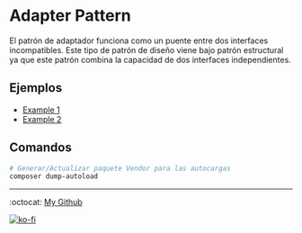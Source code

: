 # Adapter Pattern

El patrón de adaptador funciona como un puente entre dos interfaces incompatibles. Este tipo de patrón de diseño viene bajo patrón estructural ya que este patrón combina la capacidad de dos interfaces independientes.

## Ejemplos

- [Example 1](./example1)
- [Example 2](./example2)

## Comandos

```bash
# Generar/Actualizar paquete Vendor para las autocargas
composer dump-autoload
```

---
:octocat: [My Github](https://github.com/FernandoCalmet)

[![ko-fi](https://www.ko-fi.com/img/githubbutton_sm.svg)](https://ko-fi.com/T6T41JKMI)
